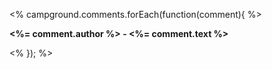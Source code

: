 <% campground.comments.forEach(function(comment){ %>
    <p> 
        <strong><%= comment.author %> - <%= comment.text %> </strong>
    </p>
<% }); %>